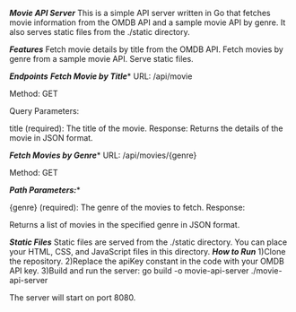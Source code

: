 ***Movie API Server***
This is a simple API server written in Go that fetches movie information from the OMDB API and a sample movie API by genre. It also serves static files from the ./static directory.

***Features***
Fetch movie details by title from the OMDB API.
Fetch movies by genre from a sample movie API.
Serve static files.

***Endpoints***
***Fetch Movie by Title****
URL: /api/movie

Method: GET

Query Parameters:

title (required): The title of the movie.
Response:
Returns the details of the movie in JSON format.

***Fetch Movies by Genre****
URL: /api/movies/{genre}

Method: GET

***Path Parameters:****

{genre} (required): The genre of the movies to fetch.
Response:

Returns a list of movies in the specified genre in JSON format.

***Static Files***
Static files are served from the ./static directory. You can place your HTML, CSS, and JavaScript files in this directory.
***How to Run***
1)Clone the repository.
2)Replace the apiKey constant in the code with your OMDB API key.
3)Build and run the server:
    go build -o movie-api-server
    ./movie-api-server

The server will start on port 8080.
